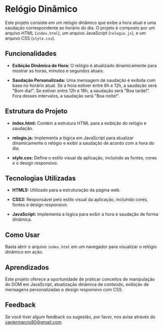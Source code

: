 # Relógio Dinâmico

Este projeto consiste em um relógio dinâmico que exibe a hora atual e uma saudação correspondente ao horário do dia. O projeto é composto por um arquivo HTML (`index.html`), um arquivo JavaScript (`relogio.js`), e um arquivo CSS (`style.css`).

## Funcionalidades

- **Exibição Dinâmica de Hora:** O relógio é atualizado dinamicamente para mostrar as horas, minutos e segundos atuais.
  
- **Saudação Personalizada:** Uma mensagem de saudação é exibida com base no horário atual. Se a hora estiver entre 6h e 12h, a saudação será "Bom dia!". Se estiver entre 12h e 18h, a saudação será "Boa tarde!". Fora desses intervalos, a saudação será "Boa noite!".

## Estrutura do Projeto

- **index.html:** Contém a estrutura HTML para a exibição do relógio e saudação.
  
- **relogio.js:** Implementa a lógica em JavaScript para atualizar dinamicamente o relógio e exibir a saudação de acordo com a hora do dia.

- **style.css:** Define o estilo visual da aplicação, incluindo as fontes, cores e o design responsivo.

## Tecnologias Utilizadas

- **HTML5:** Utilizado para a estruturação da página web.
  
- **CSS3:** Responsável pelo estilo visual da aplicação, incluindo cores, fontes e design responsivo.

- **JavaScript:** Implementa a lógica para exibir a hora e saudação de forma dinâmica.

## Como Usar

Basta abrir o arquivo `index.html` em um navegador para visualizar o relógio dinâmico em ação.

## Aprendizados

Este projeto oferece a oportunidade de praticar conceitos de manipulação do DOM em JavaScript, atualização dinâmica de conteúdo, exibição de mensagens personalizadas e design responsivo com CSS.

## Feedback

Se você tiver algum feedback ou sugestão, por favor, nos avise através do xaviermarcio80@gmail.com.
